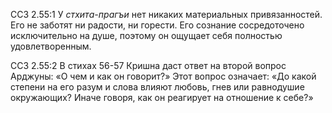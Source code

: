 ССЗ 2.55:1	У _стхита-прагъи_ нет никаких материальных привязанностей. Его не заботят ни радости, ни горести. Его сознание сосредоточено исключительно на душе, поэтому он ощущает себя полностью удовлетворенным.

ССЗ 2.55:2	В стихах 56-57 Кришна даст ответ на второй вопрос Арджуны: «О чем и как он говорит?» Этот вопрос означает: «До какой степени на его разум и слова влияют любовь, гнев или равнодушие окружающих? Иначе говоря, как он реагирует на отношение к себе?»